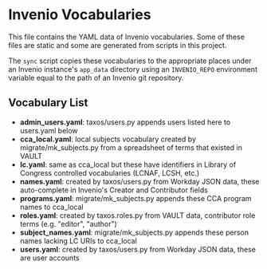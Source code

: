 # Invenio Vocabularies

This file contains the YAML data of Invenio vocabularies. Some of these files are static and some are generated from scripts in this project.

The `sync` script copies these vocabularies to the appropriate places under an Invenio instance's `app_data` directory using an `INVENIO_REPO` environment variable equal to the path of an Invenio git repository.

## Vocabulary List

- **admin_users.yaml**: taxos/users.py appends users listed here to users.yaml below
- **cca_local.yaml**: local subjects vocabulary created by migrate/mk_subjects.py from a spreadsheet of terms that existed in VAULT
- **lc.yaml**: same as cca_local but these have identifiers in Library of Congress controlled vocabularies (LCNAF, LCSH, etc.)
- **names.yaml**: created by taxos/users.py from Workday JSON data, these auto-complete in Invenio's Creator and Contributor fields
- **programs.yaml**: migrate/mk_subjects.py appends these CCA program names to cca_local
- **roles.yaml**: created by taxos.roles.py from VAULT data, contributor role terms (e.g. "editor", "author")
- **subject_names.yaml**: migrate/mk_subjects.py appends these person names lacking LC URIs to cca_local
- **users.yaml**: created by taxos/users.py from Workday JSON data, these are user accounts
